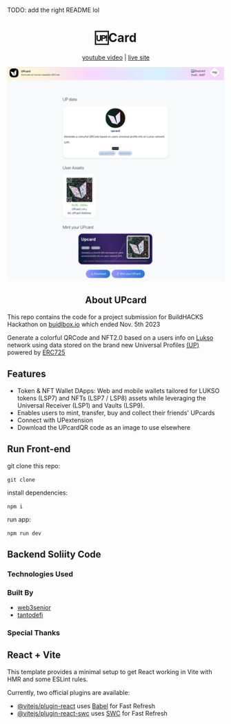 TODO: add the right README lol


<div align="center">
    <h1>🆙Card</h1>
</div>

<div align="center">
    <a href="">youtube video</a> | <a href="https://upcard.link">live site</a>
</div>

![upcard](/public/upcard-screenshot.png)

<div align="center">
    <h2>About UPcard</h2>
</div>

This repo contains the code for a project submission for BuildHACKS Hackathon on [buidlbox.io](https://app.buidlbox.io/lukso/build-up-2) which ended Nov. 5th 2023

Generate a colorful QRCode and NFT2.0 based on a users info on [Lukso](https://lukso.network/) network using data stored on the brand new Universal Profiles [(UP)](https://universalprofile.cloud/) powered by [ERC725](https://erc725alliance.org/)

## Features

- Token & NFT Wallet DApps: Web and mobile wallets tailored for LUKSO tokens (LSP7) and NFTs (LSP7 / LSP8) assets while leveraging the Universal Receiver (LSP1) and Vaults (LSP9).
- Enables users to mint, transfer, buy and collect their friends' UPcards
- Connect with UPextension
- Download the UPcardQR code as an image to use elsewhere


## Run Front-end

git clone this repo:

```git clone```

install dependencies:

```npm i```

run app:

```npm run dev```

## Backend Soliity Code

### Technologies Used

### Built By

- [web3senior](https://github.com/web3senior)
- [tantodefi](https://github.com/tantodefi)

### Special Thanks

## React + Vite

This template provides a minimal setup to get React working in Vite with HMR and some ESLint rules.

Currently, two official plugins are available:

- [@vitejs/plugin-react](https://github.com/vitejs/vite-plugin-react/blob/main/packages/plugin-react/README.md) uses [Babel](https://babeljs.io/) for Fast Refresh
- [@vitejs/plugin-react-swc](https://github.com/vitejs/vite-plugin-react-swc) uses [SWC](https://swc.rs/) for Fast Refresh
